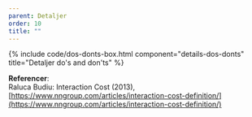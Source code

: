 ```yaml
---
parent: Detaljer
order: 10
title: ""
---
```


{% include code/dos-donts-box.html component="details-dos-donts" title="Detaljer do's and don'ts" %}

**Referencer**:<br />
Raluca Budiu: Interaction Cost (2013),<br />
[https://www.nngroup.com/articles/interaction-cost-definition/](https://www.nngroup.com/articles/interaction-cost-definition/)
